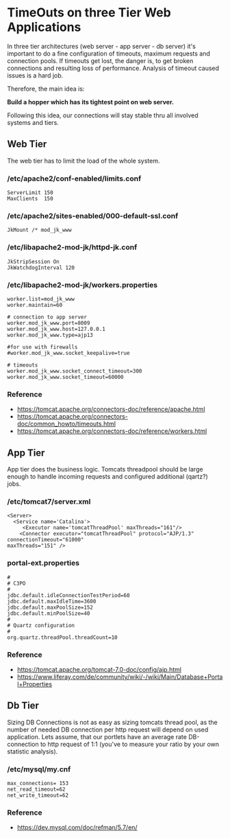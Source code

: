 # TimeOuts on three Tier Web Applications

In three tier architectures (web server - app server - db server) it's important to do a fine configuration of timeouts, maximum requests and connection pools. If timeouts get lost, the danger is, to get broken connections and resulting loss of performance. Analysis of timeout caused issues is a hard job.

Therefore, the main idea is:

**Build a hopper which has its tightest point on web server.**

Following this idea, our connections will stay stable thru all involved systems and tiers.

## Web Tier
The web tier has to limit the load of the whole system.

### /etc/apache2/conf-enabled/limits.conf
```
ServerLimit 150
MaxClients  150
```

### /etc/apache2/sites-enabled/000-default-ssl.conf
```
JkMount /* mod_jk_www
```

### /etc/libapache2-mod-jk/httpd-jk.conf 

```
JkStripSession On
JkWatchdogInterval 120
```
  

### /etc/libapache2-mod-jk/workers.properties

```
worker.list=mod_jk_www
worker.maintain=60

# connection to app server
worker.mod_jk_www.port=8009
worker.mod_jk_www.host=127.0.0.1
worker.mod_jk_www.type=ajp13

#for use with firewalls
#worker.mod_jk_www.socket_keepalive=true

# timeouts
worker.mod_jk_www.socket_connect_timeout=300
worker.mod_jk_www.socket_timeout=60000

```

### Reference
* https://tomcat.apache.org/connectors-doc/reference/apache.html
* https://tomcat.apache.org/connectors-doc/common_howto/timeouts.html
* https://tomcat.apache.org/connectors-doc/reference/workers.html

## App Tier
App tier does the business logic. Tomcats threadpool should be large enough to handle incoming requests and configured additional (qartz?) jobs.   

### /etc/tomcat7/server.xml

```
<Server>
  <Service name='Catalina'>
     <Executor name='tomcatThreadPool' maxThreads="161"/>
    <Connector executor="tomcatThreadPool" protocol="AJP/1.3" connectionTimeout="61000"
maxThreads="151" />
```

### portal-ext.properties

```
#
# C3PO
#
jdbc.default.idleConnectionTestPeriod=60
jdbc.default.maxIdleTime=3600
jdbc.default.maxPoolSize=152
jdbc.default.minPoolSize=40
#
# Quartz configuration
#
org.quartz.threadPool.threadCount=10

```

### Reference
* https://tomcat.apache.org/tomcat-7.0-doc/config/ajp.html
* https://www.liferay.com/de/community/wiki/-/wiki/Main/Database+Portal+Properties

## Db Tier
Sizing DB Connections is not as easy as sizing tomcats thread pool, as the number of needed DB connection per http request will depend on used application. Lets assume, that our portlets have an average rate DB-connection to http request of 1:1 (you've to measure your ratio by your own statistic analysis). 
  
### /etc/mysql/my.cnf

```
max_connections= 153
net_read_timeout=62
net_write_timeout=62
```

### Reference
* https://dev.mysql.com/doc/refman/5.7/en/




